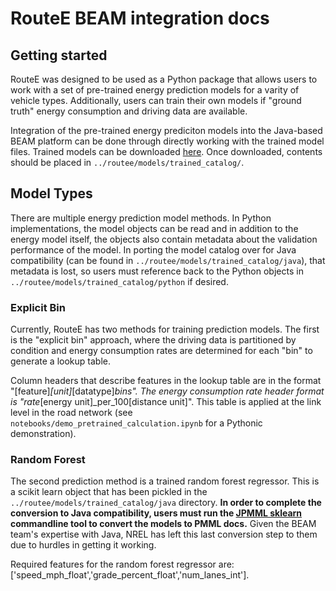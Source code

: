 # RouteE BEAM integration docs

## Getting started
RouteE was designed to be used as a Python package that allows users to work 
with a set of pre-trained energy prediction models for a varity of vehicle 
types. Additionally, users can train their own models if "ground truth" energy
consumption and driving data are available.

Integration of the pre-trained energy prediciton models into the Java-based
BEAM platform can be done through directly working with the trained model files.
Trained models can be downloaded [here](https://nrel.box.com/s/itdni7vtoqflnehupnc9e7961365p5t7). Once downloaded, 
contents should be placed in ```../routee/models/trained_catalog/```.

## Model Types
There are multiple energy prediction model methods. In Python implementations,
the model objects can be read and in addition to the energy model itself, the 
objects also contain metadata about the validation performance of the 
model. In porting the model catalog over for Java compatibility (can be found in ```../routee/models/trained_catalog/java```), that metadata
is lost, so users must reference back to the Python objects in ```../routee/models/trained_catalog/python``` if desired.

### Explicit Bin
Currently, RouteE has two methods for training prediction models. The first is 
the "explicit bin" approach, where the driving data is partitioned by condition
and energy consumption rates are determined for each "bin" to generate a lookup
table.

Column headers that describe features in the lookup table are in the format 
"[feature]_[unit]_[datatype]_bins". The energy consumption rate header format is
"rate_[energy unit]_per_100[distance unit]". This table is applied at the link
level in the road network (see ```notebooks/demo_pretrained_calculation.ipynb``` for
a Pythonic demonstration).

### Random Forest
The second prediction method is a trained random forest regressor. This is a 
scikit learn object that has been pickled in the ```../routee/models/trained_catalog/java``` directory. __In order to complete 
the conversion to Java compatibility, users must run the [JPMML sklearn](https://github.com/jpmml/jpmml-sklearn) commandline tool to convert the models
to PMML docs.__ Given the BEAM team's expertise with Java, NREL has left this 
last conversion step to them due to hurdles in getting it working.

Required features for the random forest regressor are: ['speed_mph_float','grade_percent_float','num_lanes_int'].
